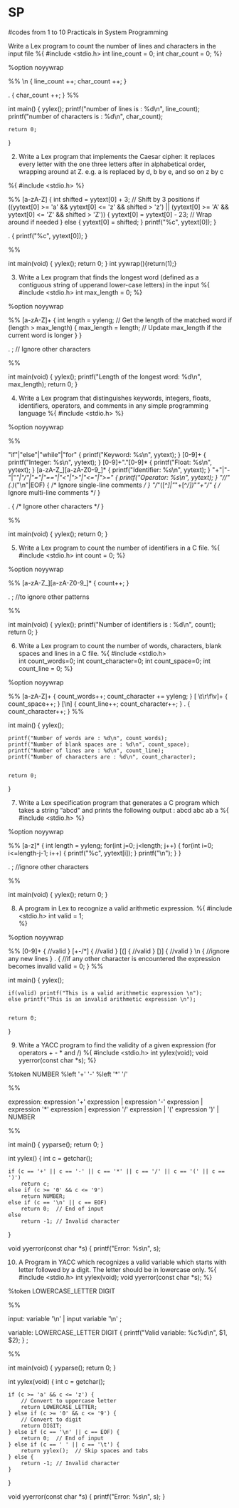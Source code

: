 # SP
#codes from 1 to 10
Practicals in System Programming

Write a Lex program to count the number of lines and characters in the input file
%{
    #include <stdio.h>
    int line_count = 0;
    int char_count = 0;
%}


%option noyywrap


%%
\n {
    line_count ++;
    char_count ++;
}


. {
    char_count ++;
}
%%


int main() {
    yylex();
    printf("number of lines is : %d\n", line_count);
    printf("number of characters is : %d\n", char_count);


    return 0;
}




2. Write a Lex program that implements the Caesar cipher: it replaces every letter with the one three letters after in alphabetical order, wrapping around at Z. e.g. a is replaced by d, b by e, and so on z by c


%{
#include <stdio.h>
%}


%%
[a-zA-Z] {
    int shifted = yytext[0] + 3; // Shift by 3 positions
    if ((yytext[0] >= 'a' && yytext[0] <= 'z' && shifted > 'z') ||
        (yytext[0] >= 'A' && yytext[0] <= 'Z' && shifted > 'Z')) {
        yytext[0] = yytext[0] - 23; // Wrap around if needed
    } else {
        yytext[0] = shifted;
    }
    printf("%c", yytext[0]);
}


. { printf("%c", yytext[0]); }


%%


int main(void) {
    yylex();
    return 0;
}
int yywrap(){return(1);}







3. Write a Lex program that finds the longest word (defined as a contiguous string of upperand lower-case letters) in the input
%{
#include <stdio.h>
int max_length = 0;
%}


%option noyywrap


%%
[a-zA-Z]+ {
    int length = yyleng; // Get the length of the matched word
    if (length > max_length) {
        max_length = length; // Update max_length if the current word is longer
    }
}


. ; // Ignore other characters


%%


int main(void) {
    yylex();
    printf("Length of the longest word: %d\n", max_length);
    return 0;
}







4. Write a Lex program that distinguishes keywords, integers, floats, identifiers, operators, and comments in any simple programming language
%{
#include <stdio.h>
%}


%option noyywrap


%%


"if"|"else"|"while"|"for"     { printf("Keyword: %s\n", yytext); }
[0-9]+                         { printf("Integer: %s\n", yytext); }
[0-9]+"."[0-9]*                { printf("Float: %s\n", yytext); }
[a-zA-Z_][a-zA-Z0-9_]*         { printf("Identifier: %s\n", yytext); }
"+"|"-"|"*"|"/"|"="|"=="|"<"|">"|"<="|">="    { printf("Operator: %s\n", yytext); }
"//"(.)*("\n"|EOF)              { /* Ignore single-line comments */ }
"/*"([^*]|"*"+[^*/])*"*"+"/"   { /* Ignore multi-line comments */ }


. { /* Ignore other characters */ }


%%


int main(void) {
    yylex();
    return 0;
}









5. Write a Lex program to count the number of identifiers in a C file.
%{
    #include <stdio.h>
    int count = 0;
%}


%option noyywrap


%%
[a-zA-Z_][a-zA-Z0-9_]* {
    count++;
 }


 . ; //to ignore other patterns


%%


int main(void) {
    yylex();
    printf("Number of identifiers is : %d\n", count);
    return 0;
}







6. Write a Lex program to count the number of words, characters, blank spaces and lines in a C file.
%{
    #include <stdio.h>  
    int count_words=0;
    int count_character=0;
    int count_space=0;
    int count_line = 0;
%}


%option noyywrap


%%
[a-zA-Z]+ {
    count_words++;
    count_character += yyleng;
}
[ \t\r\f\v]+ {
    count_space++;
}
[\n] {
    count_line++;
    count_character++;
}
. {
    count_character++;
}
%%


int main() {
    yylex();


    printf("Number of words are : %d\n", count_words);
    printf("Number of blank spaces are : %d\n", count_space);
    printf("Number of lines are : %d\n", count_line);
    printf("Number of characters are : %d\n", count_character);


    return 0;
}



7. Write a Lex specification program that generates a C program which takes a string “abcd” and prints the following output :
abcd 
abc
ab
a
%{
    #include <stdio.h>
%}


%option noyywrap


%%
[a-z]* {
    int length = yyleng;
    for(int j=0; j<length; j++) {
        for(int i=0; i<=length-j-1; i++) {
            printf("%c", yytext[i]);
        }
    printf("\n");
    }
}


. ; //ignore other characters


%%


int main(void) {
    yylex();
    return 0;
}





8. A program in Lex to recognize a valid arithmetic expression.
%{
    #include <stdio.h>
    int valid = 1;    
%}


%option noyywrap


%%
[0-9]+ {
    //valid
}
[+-/*] {
    //valid
}
[(] {
    //valid
}
[)] {
    //valid
}
\n {
    //ignore any new lines
}
. {
    //if any other character is encountered the expression becomes invalid
    valid = 0;
}
%%


int main() {
    yylex();


    if(valid) printf("This is a valid arithmetic expression \n");
    else printf("This is an invalid arithmetic expression \n");


    return 0;
}


9. Write a YACC program to find the validity of a given expression (for operators + - * and /)
%{
#include <stdio.h>
int yylex(void);
void yyerror(const char *s);
%}


%token NUMBER
%left '+' '-'
%left '*' '/'


%%


expression: expression '+' expression
          | expression '-' expression
          | expression '*' expression
          | expression '/' expression
          | '(' expression ')'
          | NUMBER


%%


int main() {
    yyparse();
    return 0;
}


int yylex() {
    int c = getchar();


    if (c == '+' || c == '-' || c == '*' || c == '/' || c == '(' || c == ')')
        return c;
    else if (c >= '0' && c <= '9')
        return NUMBER;
    else if (c == '\n' || c == EOF) 
        return 0;  // End of input
    else
        return -1; // Invalid character
}


void yyerror(const char *s) {
    printf("Error: %s\n", s);


10. A Program in YACC which recognizes a valid variable which starts with letter followed by a digit. The letter should be in lowercase only.
%{
#include <stdio.h>
int yylex(void);
void yyerror(const char *s);
%}


%token LOWERCASE_LETTER DIGIT


%%


input: variable '\n'
     | input variable '\n'
     ;


variable: LOWERCASE_LETTER DIGIT {
            printf("Valid variable: %c%d\n", $1, $2);
          }
        ;


%%


int main(void) {
    yyparse();
    return 0;
}


int yylex(void) {
    int c = getchar();


    if (c >= 'a' && c <= 'z') {
        // Convert to uppercase letter
        return LOWERCASE_LETTER;
    } else if (c >= '0' && c <= '9') {
        // Convert to digit
        return DIGIT;
    } else if (c == '\n' || c == EOF) {
        return 0;  // End of input
    } else if (c == ' ' || c == '\t') {
        return yylex();  // Skip spaces and tabs
    } else {
        return -1; // Invalid character
    }
}


void yyerror(const char *s) {
    printf("Error: %s\n", s);
}






